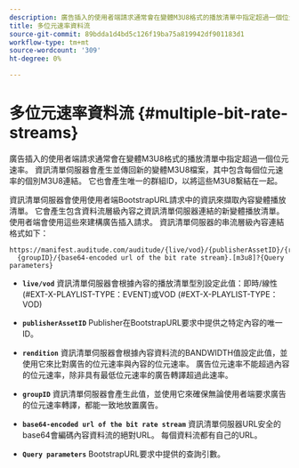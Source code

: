 ```yaml
---
description: 廣告插入的使用者端請求通常會在變體M3U8格式的播放清單中指定超過一個位元速率。 資訊清單伺服器會產生並傳回新的變體M3U8檔案，其中包含每個位元速率的個別M3U8連結。 它也會產生唯一的群組ID，以將這些M3U8繫結在一起。
title: 多位元速率資料流
source-git-commit: 89bdda1d4bd5c126f19ba75a819942df901183d1
workflow-type: tm+mt
source-wordcount: '309'
ht-degree: 0%

---
```



# 多位元速率資料流 {#multiple-bit-rate-streams}

廣告插入的使用者端請求通常會在變體M3U8格式的播放清單中指定超過一個位元速率。 資訊清單伺服器會產生並傳回新的變體M3U8檔案，其中包含每個位元速率的個別M3U8連結。 它也會產生唯一的群組ID，以將這些M3U8繫結在一起。

資訊清單伺服器會使用使用者端BootstrapURL請求中的資訊來擷取內容變體播放清單。 它會產生包含資料流層級內容之資訊清單伺服器連結的新變體播放清單。 使用者端會使用這些來建構廣告插入請求。 資訊清單伺服器的串流層級內容連結格式如下：

```
https://manifest.auditude.com/auditude/{live/vod}/{publisherAssetID}/{rendition}/
  {groupID}/{base64-encoded url of the bit rate stream}.[m3u8]?{Query parameters}
```

* **`live/vod`** 資訊清單伺服器會根據內容的播放清單型別設定此值：即時/線性(#EXT-X-PLAYLIST-TYPE：EVENT)或VOD (#EXT-X-PLAYLIST-TYPE：VOD)

* **`publisherAssetID`** Publisher在BootstrapURL要求中提供之特定內容的唯一ID。

* **`rendition`** 資訊清單伺服器會根據內容資料流的BANDWIDTH值設定此值，並使用它來比對廣告的位元速率與內容的位元速率。 廣告位元速率不能超過內容的位元速率，除非具有最低位元速率的廣告轉譯超過此速率。

* **`groupID`** 資訊清單伺服器會產生此值，並使用它來確保無論使用者端要求廣告的位元速率轉譯，都能一致地放置廣告。

* **`base64-encoded url of the bit rate stream`** 資訊清單伺服器URL安全的base64會編碼內容資料流的絕對URL。 每個資料流都有自己的URL。

* **`Query parameters`** BootstrapURL要求中提供的查詢引數。

